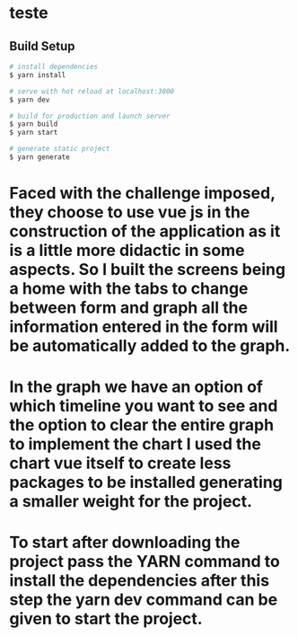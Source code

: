 # teste

## Build Setup

```bash
# install dependencies
$ yarn install

# serve with hot reload at localhost:3000
$ yarn dev

# build for production and launch server
$ yarn build
$ yarn start

# generate static project
$ yarn generate
```
# Faced with the challenge imposed, they choose to use vue js in the construction of the application as it is a little more didactic in some aspects. So I built the screens being a home with the tabs to change between form and graph all the information entered in the form will be automatically added to the graph. 
# In the graph we have an option of which timeline you want to see and the option to clear the entire graph to implement the chart I used the chart vue itself to create less packages to be installed generating a smaller weight for the project. 
# To start after downloading the project pass the YARN command to install the dependencies after this step the yarn dev command can be given to start the project.


